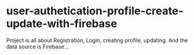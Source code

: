 # user-authetication-profile-create-update-with-firebase
Project is all about Registration, Login, creating profile, updating. And the data source is Firebase...
